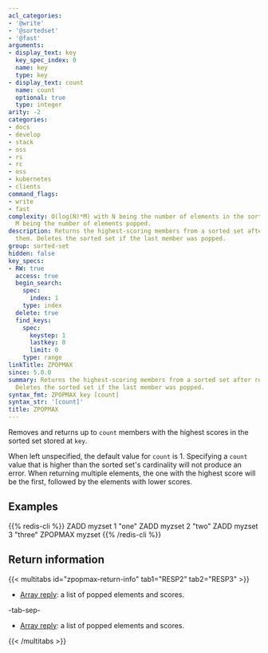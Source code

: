 ```yaml
---
acl_categories:
- '@write'
- '@sortedset'
- '@fast'
arguments:
- display_text: key
  key_spec_index: 0
  name: key
  type: key
- display_text: count
  name: count
  optional: true
  type: integer
arity: -2
categories:
- docs
- develop
- stack
- oss
- rs
- rc
- oss
- kubernetes
- clients
command_flags:
- write
- fast
complexity: O(log(N)*M) with N being the number of elements in the sorted set, and
  M being the number of elements popped.
description: Returns the highest-scoring members from a sorted set after removing
  them. Deletes the sorted set if the last member was popped.
group: sorted-set
hidden: false
key_specs:
- RW: true
  access: true
  begin_search:
    spec:
      index: 1
    type: index
  delete: true
  find_keys:
    spec:
      keystep: 1
      lastkey: 0
      limit: 0
    type: range
linkTitle: ZPOPMAX
since: 5.0.0
summary: Returns the highest-scoring members from a sorted set after removing them.
  Deletes the sorted set if the last member was popped.
syntax_fmt: ZPOPMAX key [count]
syntax_str: '[count]'
title: ZPOPMAX
---
```

Removes and returns up to `count` members with the highest scores in the sorted
set stored at `key`.

When left unspecified, the default value for `count` is 1. Specifying a `count`
value that is higher than the sorted set's cardinality will not produce an
error. When returning multiple elements, the one with the highest score will
be the first, followed by the elements with lower scores.

## Examples

{{% redis-cli %}}
ZADD myzset 1 "one"
ZADD myzset 2 "two"
ZADD myzset 3 "three"
ZPOPMAX myzset
{{% /redis-cli %}}

## Return information

{{< multitabs id="zpopmax-return-info" 
    tab1="RESP2" 
    tab2="RESP3" >}}

* [Array reply](../../develop/reference/protocol-spec#arrays): a list of popped elements and scores.

-tab-sep-

* [Array reply](../../develop/reference/protocol-spec#arrays): a list of popped elements and scores.

{{< /multitabs >}}
